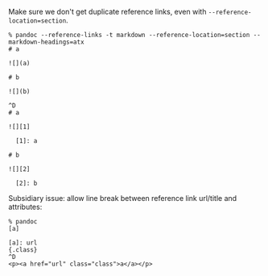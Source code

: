 Make sure we don't get duplicate reference links, even with
`--reference-location=section`.

```
% pandoc --reference-links -t markdown --reference-location=section --markdown-headings=atx
# a

![](a)

# b

![](b)

^D
# a

![][1]

  [1]: a

# b

![][2]

  [2]: b
```

Subsidiary issue:  allow line break between reference link
url/title and attributes:

```
% pandoc
[a]

[a]: url
{.class}
^D
<p><a href="url" class="class">a</a></p>
```
